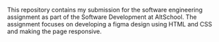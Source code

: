 This repository contains my submission for the software engineering assignment as part of the Software Development at AltSchool. The assignment focuses on  developing a figma design using HTML and CSS and making the page responsive. 
